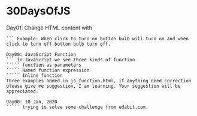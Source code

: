 # 30DaysOfJS
Day01: Change HTML content with 
``` getElementById()
``` Example: When click to turn on button bulb will turn on and when click to turn off button bulb turn off.

Day00: JavaScript Function 
``` in JavaScript we see three kinds of function
````` function as parameters
````` Named function expression
````` Inline function
Three examples added in js_function.html, if anything need correction please give me suggestion, I am learning. Your suggestion will be appreciated.

Day00: 10 Jan, 2020
````` trying to solve some challenge from edabit.com.
